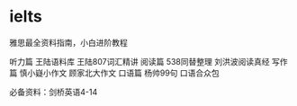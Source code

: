 # ielts
雅思最全资料指南，小白进阶教程

听力篇
  王陆语料库
  王陆807词汇精讲
阅读篇
  538同替整理
  刘洪波阅读真经
写作篇
  慎小嶷小作文
  顾家北大作文
口语篇
  杨帅99句
  口语合众包
  
必备资料：剑桥英语4-14
  
